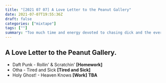 ```yaml
---
title: "[2021 07 07] A Love Letter to the Peanut Gallery"
date: 2021-07-07T19:55:36Z
draft: false
categories: ["mixtape"]
tags: [""]
summary: "Too much time and energy devoted to chasing dick and the ever elusive connection that would justify my habitual focus on this fantasy. The Peanut Gallery is from my imagination and is solely compromised of my self-judgements."
---
```


## A Love Letter to the Peanut Gallery.  

* Daft Punk - Rollin' & Scratchin' __[Homework]__
* Otha - Tired and Sick __[Tired and Sick]__
* Holy Ghost! - Heaven Knows __[Work]__
**TBA**
